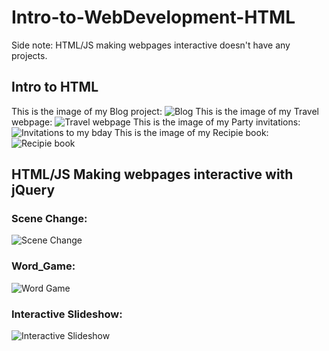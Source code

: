 # Intro-to-WebDevelopment-HTML
Side note: HTML/JS making webpages interactive doesn't have any projects.
## Intro to HTML
This is the image of my Blog project: ![Blog](https://image.prntscr.com/image/EQ2Wx7gURMmJxziNw2b9jw.png)
This is the image of my Travel webpage: ![Travel webpage](https://image.prntscr.com/image/9Zfzjt4ITs6GQ7BMAr-jLQ.png)
This is the image of my Party invitations: ![Invitations to my bday](https://image.prntscr.com/image/_A5S3UssSquwEp9qycGwbg.png)
This is the image of my Recipie book: ![Recipie book](https://image.prntscr.com/image/jpQ8tCI_R062SkCLYrlGiQ.png)

## HTML/JS Making webpages interactive with jQuery

### Scene Change:
![Scene Change](https://gyazo.com/0acf6002b31aec848778d2506974739c.gif)
### Word_Game:

![Word Game](https://gyazo.com/85b1fa772bdf62762d5d1dda9ed4273a.gif)

### Interactive Slideshow:

![Interactive Slideshow](https://gyazo.com/233d32d38db87fc7be755789deb20e93.gif)
